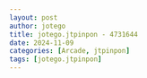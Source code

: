 ```yaml
---
layout: post
author: jotego
title: jotego.jtpinpon - 4731644
date: 2024-11-09
categories: [Arcade, jtpinpon]
tags: [jotego.jtpinpon]
---
```


